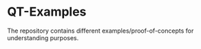 # QT-Examples
The repository contains different examples/proof-of-concepts for understanding purposes.
